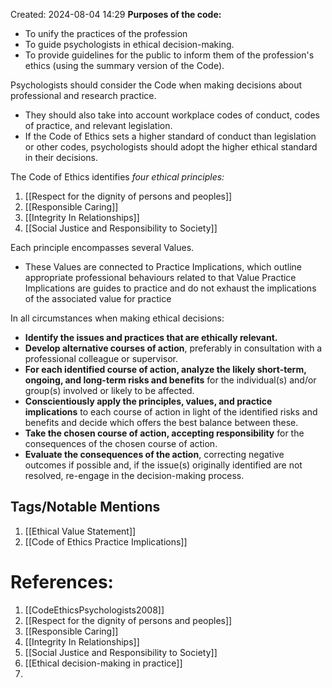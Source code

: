 Created: 2024-08-04 14:29
**Purposes of the code:**
- To unify the practices of the profession
- To guide psychologists in ethical decision-making.
- To provide guidelines for the public to inform them of the profession's ethics (using the summary version of the Code).

Psychologists should consider the Code when making decisions about professional and research practice.
- They should also take into account workplace codes of conduct, codes of practice, and relevant legislation.
- If the Code of Ethics sets a higher standard of conduct than legislation or other codes, psychologists should adopt the higher ethical standard in their decisions.

The Code of Ethics identifies *four ethical principles:*
1. [[Respect for the dignity of persons and peoples]]
2. [[Responsible Caring]]
3. [[Integrity In Relationships]]
4. [[Social Justice and Responsibility to Society]]

Each principle encompasses several Values.
- These Values are connected to Practice Implications, which outline appropriate professional behaviours related to that Value
Practice Implications are guides to practice and do not exhaust the implications of the associated value for practice

In all circumstances when making ethical decisions:
- **Identify the issues and practices that are ethically relevant.**
- **Develop alternative courses of action**, preferably in consultation with a professional colleague or supervisor.
- **For each identified course of action, analyze the likely short-term, ongoing, and long-term risks and benefits** for the individual(s) and/or group(s) involved or likely to be affected.
- **Conscientiously apply the principles, values, and practice implications** to each course of action in light of the identified risks and benefits and decide which offers the best balance between these.
- **Take the chosen course of action, accepting responsibility** for the consequences of the chosen course of action.
- **Evaluate the consequences of the action**, correcting negative outcomes if possible and, if the issue(s) originally identified are not resolved, re-engage in the decision-making process.



## Tags/Notable Mentions
1. [[Ethical Value Statement]]
2. [[Code of Ethics Practice Implications]]

# References:
1. [[CodeEthicsPsychologists2008]]
2. [[Respect for the dignity of persons and peoples]]
3. [[Responsible Caring]]
4. [[Integrity In Relationships]]
5. [[Social Justice and Responsibility to Society]]
6. [[Ethical decision-making in practice]]
7. 



